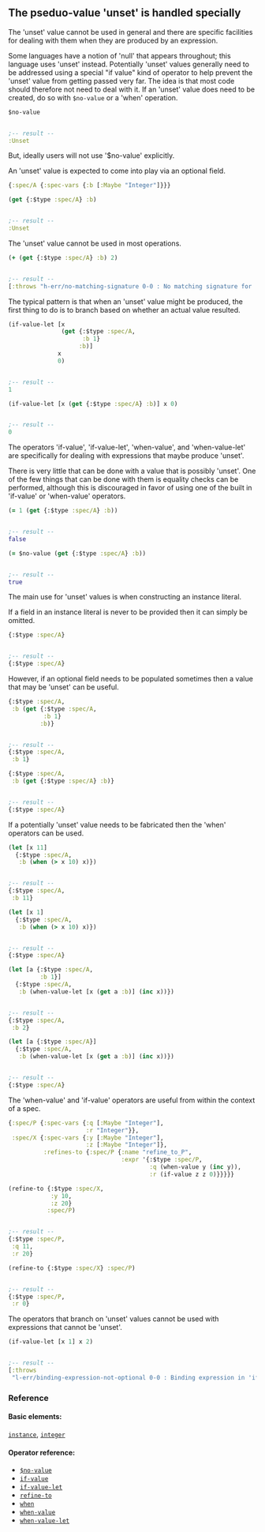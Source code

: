 <!---
  This markdown file was generated. Do not edit.
  -->

## The pseduo-value 'unset' is handled specially

The 'unset' value cannot be used in general and there are specific facilities for dealing with them when they are produced by an expression.

Some languages have a notion of 'null' that appears throughout; this language uses 'unset' instead. Potentially 'unset' values generally need to be addressed using a special "if value" kind of operator to help prevent the 'unset' value from getting passed very far. The idea is that most code should therefore not need to deal with it. If an 'unset' value does need to be created, do so with `$no-value` or a 'when' operation.

```clojure
$no-value


;-- result --
:Unset
```

But, ideally users will not use '$no-value' explicitly.

An 'unset' value is expected to come into play via an optional field.

```clojure
{:spec/A {:spec-vars {:b [:Maybe "Integer"]}}}
```

```clojure
(get {:$type :spec/A} :b)


;-- result --
:Unset
```

The 'unset' value cannot be used in most operations.

```clojure
(+ (get {:$type :spec/A} :b) 2)


;-- result --
[:throws "h-err/no-matching-signature 0-0 : No matching signature for '+'"]
```

The typical pattern is that when an 'unset' value might be produced, the first thing to do is to branch based on whether an actual value resulted.

```clojure
(if-value-let [x
               (get {:$type :spec/A,
                     :b 1}
                    :b)]
              x
              0)


;-- result --
1
```

```clojure
(if-value-let [x (get {:$type :spec/A} :b)] x 0)


;-- result --
0
```

The operators 'if-value', 'if-value-let', 'when-value', and 'when-value-let' are specifically for dealing with expressions that maybe produce 'unset'.

There is very little that can be done with a value that is possibly 'unset'. One of the few things that can be done with them is equality checks can be performed, although this is discouraged in favor of using one of the built in 'if-value' or 'when-value' operators.

```clojure
(= 1 (get {:$type :spec/A} :b))


;-- result --
false
```

```clojure
(= $no-value (get {:$type :spec/A} :b))


;-- result --
true
```

The main use for 'unset' values is when constructing an instance literal.

If a field in an instance literal is never to be provided then it can simply be omitted.

```clojure
{:$type :spec/A}


;-- result --
{:$type :spec/A}
```

However, if an optional field needs to be populated sometimes then a value that may be 'unset' can be useful.

```clojure
{:$type :spec/A,
 :b (get {:$type :spec/A,
          :b 1}
         :b)}


;-- result --
{:$type :spec/A,
 :b 1}
```

```clojure
{:$type :spec/A,
 :b (get {:$type :spec/A} :b)}


;-- result --
{:$type :spec/A}
```

If a potentially 'unset' value needs to be fabricated then the 'when' operators can be used.

```clojure
(let [x 11]
  {:$type :spec/A,
   :b (when (> x 10) x)})


;-- result --
{:$type :spec/A,
 :b 11}
```

```clojure
(let [x 1]
  {:$type :spec/A,
   :b (when (> x 10) x)})


;-- result --
{:$type :spec/A}
```

```clojure
(let [a {:$type :spec/A,
         :b 1}]
  {:$type :spec/A,
   :b (when-value-let [x (get a :b)] (inc x))})


;-- result --
{:$type :spec/A,
 :b 2}
```

```clojure
(let [a {:$type :spec/A}]
  {:$type :spec/A,
   :b (when-value-let [x (get a :b)] (inc x))})


;-- result --
{:$type :spec/A}
```

The 'when-value' and 'if-value' operators are useful from within the context of a spec.

```clojure
{:spec/P {:spec-vars {:q [:Maybe "Integer"],
                      :r "Integer"}},
 :spec/X {:spec-vars {:y [:Maybe "Integer"],
                      :z [:Maybe "Integer"]},
          :refines-to {:spec/P {:name "refine_to_P",
                                :expr '{:$type :spec/P,
                                        :q (when-value y (inc y)),
                                        :r (if-value z z 0)}}}}}
```

```clojure
(refine-to {:$type :spec/X,
            :y 10,
            :z 20}
           :spec/P)


;-- result --
{:$type :spec/P,
 :q 11,
 :r 20}
```

```clojure
(refine-to {:$type :spec/X} :spec/P)


;-- result --
{:$type :spec/P,
 :r 0}
```

The operators that branch on 'unset' values cannot be used with expressions that cannot be 'unset'.

```clojure
(if-value-let [x 1] x 2)


;-- result --
[:throws
 "l-err/binding-expression-not-optional 0-0 : Binding expression in 'if-value-let' must have an optional type"]
```

### Reference

#### Basic elements:

[`instance`](../halite_basic-syntax-reference.md#instance), [`integer`](../halite_basic-syntax-reference.md#integer)

#### Operator reference:

* [`$no-value`](../halite_full-reference.md#_Dno-value)
* [`if-value`](../halite_full-reference.md#if-value)
* [`if-value-let`](../halite_full-reference.md#if-value-let)
* [`refine-to`](../halite_full-reference.md#refine-to)
* [`when`](../halite_full-reference.md#when)
* [`when-value`](../halite_full-reference.md#when-value)
* [`when-value-let`](../halite_full-reference.md#when-value-let)


